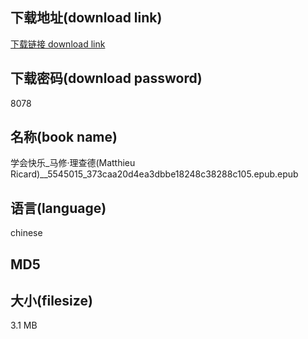 ## 下载地址(download link)
[下载链接 download link](https://tutu365.netlify.app/?s=%E5%AD%A6%E4%BC%9A%E5%BF%AB%E4%B9%90_%E9%A9%AC%E4%BF%AE%C2%B7%E7%90%86%E6%9F%A5%E5%BE%B7%28Matthieu+Ricard%29__5545015_373caa20d4ea3dbbe18248c38288c105.epub)

## 下载密码(download password)
8078

## 名称(book name)
学会快乐_马修·理查德(Matthieu Ricard)__5545015_373caa20d4ea3dbbe18248c38288c105.epub.epub

## 语言(language)
chinese

## MD5


## 大小(filesize)
3.1 MB
